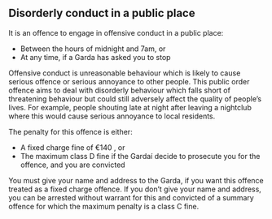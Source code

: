 ##  Disorderly conduct in a public place

It is an offence to engage in offensive conduct in a public place:

  * Between the hours of midnight and 7am, or 
  * At any time, if a Garda has asked you to stop 

Offensive conduct is unreasonable behaviour which is likely to cause serious
offence or serious annoyance to other people. This public order offence aims
to deal with disorderly behaviour which falls short of threatening behaviour
but could still adversely affect the quality of people’s lives. For example,
people shouting late at night after leaving a nightclub where this would cause
serious annoyance to local residents.

The penalty for this offence is either:

  * A fixed charge fine of €140 , or 
  * The maximum class D fine if the Gardaí decide to prosecute you for the offence, and you are convicted 

You must give your name and address to the Garda, if you want this offence
treated as a fixed charge offence. If you don’t give your name and address,
you can be arrested without warrant for this and convicted of a summary
offence for which the maximum penalty is a class C fine.
